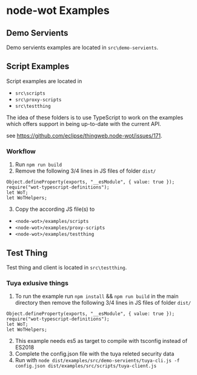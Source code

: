 # node-wot Examples

## Demo Servients

Demo servients examples are located in `src\demo-servients`.

## Script Examples 

Script examples are located in

* `src\scripts`
* `src\proxy-scripts`
* `src\testthing`

The idea of these folders is to use TypeScript to work on the examples which offers support in being up-to-date with the current API.

see https://github.com/eclipse/thingweb.node-wot/issues/171.

### Workflow

1. Run `npm run build`
2. Remove the following 3/4 lines in JS files of folder `dist/` 
```
Object.defineProperty(exports, "__esModule", { value: true });
require("wot-typescript-definitions");
let WoT;
let WoTHelpers;
```

3. Copy the according JS file(s) to
* `<node-wot>/examples/scripts`
* `<node-wot>/examples/proxy-scripts`
* `<node-wot>/examples/testthing`


## Test Thing 

Test thing and client is located in `src\testthing`.



### Tuya exlusive things
1. To run the example run `npm install` && `npm run build` in the main directory then remove the following 3/4 lines in JS files of folder `dist/` 
```
Object.defineProperty(exports, "__esModule", { value: true });
require("wot-typescript-definitions");
let WoT;
let WoTHelpers;
```
2. This example needs es5 as target to compile with tsconfig instead of ES2018
3. Complete the config.json file with the tuya releted security data
4. Run with `node dist/examples/src/demo-servients/tuya-cli.js -f config.json dist/examples/src/scripts/tuya-client.js`
